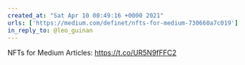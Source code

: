 ```yaml
---
created_at: "Sat Apr 10 00:49:16 +0000 2021"
urls: ['https://medium.com/definet/nfts-for-medium-730660a7c019']
in_reply_to: @leo_guinan
---
```


NFTs for Medium Articles: 
https://t.co/UR5N9fFFC2